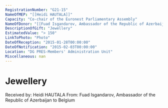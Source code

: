 ```yaml
---
RegistrationNumber: "G21-15"
NameOfMEP: "[[Heidi HAUTALA]]"
Capacity: "Co-chair of the Euronest Parliamentary Assembly"
NameOfDonor: "[[Fuad Isgandarov, Ambassador of the Republic of Azerbaijan to Belgium]]"
DescriptionOfGift: "Jewellery"
EstimatedValue: "> 150"
LinkToPhoto: "Photo"
DateOfReception: "2015-01-28T00:00:00"
DateOfNotification: "2015-02-03T00:00:00"
Location: "DG PRES-Members' Administration Unit"
Miscellaneous: nan
---
```


# Jewellery

Received by: Heidi HAUTALA
From: Fuad Isgandarov, Ambassador of the Republic of Azerbaijan to Belgium
